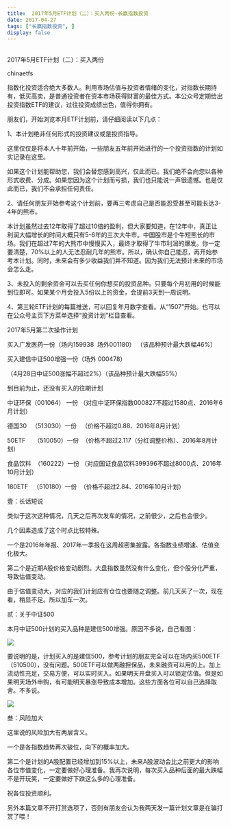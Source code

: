 ```yaml
---
title:  2017年5月ETF计划（二）：买入两份-长赢指数投资
date: 2017-04-27
tags: ["长赢指数投资", ]
display: false
---
```



## 



2017年5月ETF计划（二）：买入两份




chinaetfs




指数化投资适合绝大多数人。利用市场估值与投资者情绪的变化，对指数长期持有，低买高卖，是普通投资者在资本市场获得财富的最佳方式。本公众号定期给出投资指数ETF的建议，过往投资成绩出色，值得你拥有。










朋友们，开始浏览本月ETF计划前，请仔细阅读以下几点：



1、本计划绝非任何形式的投资建议或是投资指导。



这里仅仅是将本人十年前开始，一些朋友五年前开始进行的一个投资指数的计划如实记录在这里。



如果这个计划能帮助您，我们会替您感到高兴，仅此而已。我们绝不会向您以各种形式收费、分成。如果您因为这个计划而亏损，我们也只能说一声很遗憾。也是仅此而已，我们不会承担任何责任。



2、请任何朋友开始参考这个计划前，要再三考虑自己是否能忍受甚至可能长达3-4年的熊市。



本计划虽然过去12年取得了超过10倍的盈利，但大家要知道，在12年中，真正让利润大幅增长的时间大概只有5-6年的三次大牛市。中国股市是个牛短熊长的市场。我们在超过7年的大熊市中慢慢买入，最终才取得了牛市利润的爆发。你一定要清楚，70%以上的人无法忍耐几年的熊市。所以，确认你自己能忍，再开始参考本计划。同时，未来会有多少收益我们并不知道。因为我们无法预计未来的市场会怎么走。



3、未投入的剩余资金可以去买任何你想买的投资品种。只要每个月初用的时候能到位即可。如果某个月会投入5份以上的资金，会提前3天到一周说明。



4、第三轮ETF计划的每篇推送，可以回复年月数字查看。从“1507”开始。也可以在公众号主页下方菜单选择“投资计划”栏目查看。







2017年5月第二次操作计划



买入广发医药一份（场内159938 &nbsp;场外001180）&nbsp;（该品种预计最大跌幅46%）



买入建信中证500增强一份（场外 000478）

（4月28日中证500涨幅不超过2%）（该品种预计最大跌幅55%）









到目前为止，还没有买入的往期计划

中证环保（001064） 一份 （对应中证环保指数000827不超过1580点、2016年6月计划）

德国30&nbsp;&nbsp; （513030）一份&nbsp;&nbsp; （价格不超过0.88、2016年8月计划）



50ETF&nbsp;&nbsp;&nbsp;&nbsp; （510050）一份&nbsp; （价格不超过2.117（分红调整价格）、2016年8月计划）

食品饮料&nbsp; （160222）一份 （对应国证食品饮料399396不超过8000点、2016年10月计划）

180ETF&nbsp;&nbsp; （510180）一份&nbsp; （价格不超过2.84、2016年10月计划）







壹：长话短说

类似于这次这种情况，几天之后再次发车的情况，之前很少，之后也会很少。



几个因素造成了这个时点比较特殊。



一个是2016年年报、2017年一季报在这周超密集披露。各指数业绩增速、估值变化极大。



第二个是近期A股价格变动剧烈。大盘指数虽然没有什么变化，但个股分化严重，导致估值变动。



由于估值变动大，对应的我们计划应有仓位也要随之调整。前几天买了一次，现在看，稍显不足。所以加车一次。



贰：关于中证500

本月中证500计划的买入品种是建信500增强。原因不多说，自己看图：



<img data-s="300,640" data-type="png" src="http://mmbiz.qpic.cn/mmbiz_png/SEPick5M9xjPAATZm5V1UzXssa7Jz8gicCTNibH7kZDd0uTpib91XA7xNpP8A4DJlrhjw3YgUzp9FyBgJHNamAFepw/0?wx_fmt=png" data-ratio="0.205" data-w="1000"/>



要说明的是，计划买入的是建信500，参考计划的朋友完全可以在场内买500ETF（510500），没有问题。500ETF可以做两融担保品，未来融资可以用的上。加上流动性充足，交易方便，可以实时买入。如果明天开盘买入可以锁定估值。但是如果明天场外申购，有可能明天暴涨导致成本增加。这些方面各位可以自己选择取舍。不多说。





<img data-s="300,640" data-type="png" src="http://mmbiz.qpic.cn/mmbiz_png/SEPick5M9xjPAATZm5V1UzXssa7Jz8gicCNmSIa2GzSdHwswSaa9poVevRZicntiavTNgFInhk1GdoIib2Jbqcg0lBg/0?wx_fmt=png" data-ratio="1" data-w="430"/>





叁：风险加大

这里说的风险加大有两层含义。



一个是各指数趋势再次破位，向下的概率加大。



第二个是计划的A股配置已经增加到15%以上，未来A股波动会比之前更大的影响各位市值变化，一定要做好心理准备。我再次说明，每次买入品种后面的最大跌幅不是开玩笑，一定要做好下跌这么多的心理准备。



祝各位投资顺利。



另外本篇文章不开打赏选项了，否则有朋友会认为我两天发一篇计划文章是在骗打赏了喂！